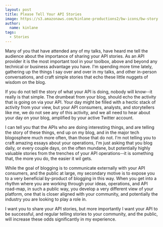 ```yaml
---
layout: post
title: Please Tell Your API Stories
image: https://s3.amazonaws.com/kinlane-productions2/bw-icons/bw-story.png
author:
  name: kinlane
tags:
  - Stories
---
```

Many of you that have attended any of my talks, have heard me tell the audience about the importance of sharing your API stories. As an API provider it is the most important tool in your toolbox, above and beyond any technical or business advantage you have. I'm spending more time lately, gathering up the things I say over and over in my talks, and other in-person conversations, and craft simple stories that echo these little nuggets of wisdom on the blog.

If you do not tell the story of what your API is doing, nobody will know--it really is that simple. The drumbeat from your blog, should echo the activity that is going on via your API. Your day might be filled with a hectic stack of activity from your view, but your API consumers, analysts, and storytellers like me, we do not see any of this activity, and we all need to hear about your day on your blog, amplified by your active Twitter account.

I can tell you that the APIs who are doing interesting things, and are telling the story of these things, end up on my blog, and in the major tech blogosphere much more often, than those that do not. I'm not telling you to craft amazing essays about your operations, I'm just asking that you blog daily, or every couple days, on the often mundane, but potentially highly valuable stories from the trenches of your API operations--it is something that, the more you do, the easier it wil gets.

While the goal of blogging is to communicate externally with your API consumers, and the public at large, my secondary motive is to expose you to a very beneficial by-product of blogging in this way. When you get into a rhythm where you are working through your ideas, operations, and API road-map, in such a public way, you develop a very different view of your platform, one that is closer aligned with your community, and potentially the industry you are looking to play a role in.

I want you to share your API stories, but more importantly I want your API to be successful, and regular telling stories to your community, and the public, will increase these odds significantly in my experience.